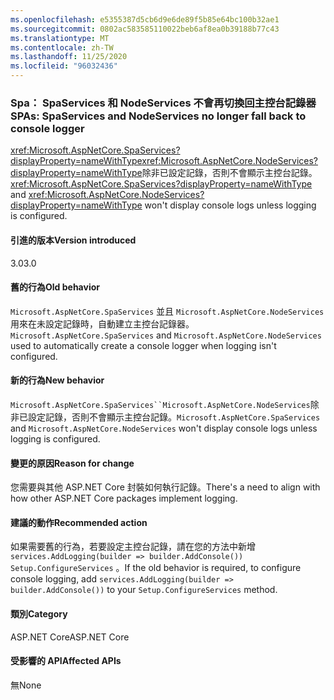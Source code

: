 ```yaml
---
ms.openlocfilehash: e5355387d5cb6d9e6de89f5b85e64bc100b32ae1
ms.sourcegitcommit: 0802ac583585110022beb6af8ea0b39188b77c43
ms.translationtype: MT
ms.contentlocale: zh-TW
ms.lasthandoff: 11/25/2020
ms.locfileid: "96032436"
---
```

### <a name="spas-spaservices-and-nodeservices-no-longer-fall-back-to-console-logger"></a><span data-ttu-id="67cfe-101">Spa： SpaServices 和 NodeServices 不會再切換回主控台記錄器</span><span class="sxs-lookup"><span data-stu-id="67cfe-101">SPAs: SpaServices and NodeServices no longer fall back to console logger</span></span>

<span data-ttu-id="67cfe-102"><xref:Microsoft.AspNetCore.SpaServices?displayProperty=nameWithType><xref:Microsoft.AspNetCore.NodeServices?displayProperty=nameWithType>除非已設定記錄，否則不會顯示主控台記錄。</span><span class="sxs-lookup"><span data-stu-id="67cfe-102"><xref:Microsoft.AspNetCore.SpaServices?displayProperty=nameWithType> and <xref:Microsoft.AspNetCore.NodeServices?displayProperty=nameWithType> won't display console logs unless logging is configured.</span></span>

#### <a name="version-introduced"></a><span data-ttu-id="67cfe-103">引進的版本</span><span class="sxs-lookup"><span data-stu-id="67cfe-103">Version introduced</span></span>

<span data-ttu-id="67cfe-104">3.0</span><span class="sxs-lookup"><span data-stu-id="67cfe-104">3.0</span></span>

#### <a name="old-behavior"></a><span data-ttu-id="67cfe-105">舊的行為</span><span class="sxs-lookup"><span data-stu-id="67cfe-105">Old behavior</span></span>

<span data-ttu-id="67cfe-106">`Microsoft.AspNetCore.SpaServices` 並且 `Microsoft.AspNetCore.NodeServices` 用來在未設定記錄時，自動建立主控台記錄器。</span><span class="sxs-lookup"><span data-stu-id="67cfe-106">`Microsoft.AspNetCore.SpaServices` and `Microsoft.AspNetCore.NodeServices` used to automatically create a console logger when logging isn't configured.</span></span>

#### <a name="new-behavior"></a><span data-ttu-id="67cfe-107">新的行為</span><span class="sxs-lookup"><span data-stu-id="67cfe-107">New behavior</span></span>

<span data-ttu-id="67cfe-108">`Microsoft.AspNetCore.SpaServices``Microsoft.AspNetCore.NodeServices`除非已設定記錄，否則不會顯示主控台記錄。</span><span class="sxs-lookup"><span data-stu-id="67cfe-108">`Microsoft.AspNetCore.SpaServices` and `Microsoft.AspNetCore.NodeServices` won't display console logs unless logging is configured.</span></span>

#### <a name="reason-for-change"></a><span data-ttu-id="67cfe-109">變更的原因</span><span class="sxs-lookup"><span data-stu-id="67cfe-109">Reason for change</span></span>

<span data-ttu-id="67cfe-110">您需要與其他 ASP.NET Core 封裝如何執行記錄。</span><span class="sxs-lookup"><span data-stu-id="67cfe-110">There's a need to align with how other ASP.NET Core packages implement logging.</span></span>

#### <a name="recommended-action"></a><span data-ttu-id="67cfe-111">建議的動作</span><span class="sxs-lookup"><span data-stu-id="67cfe-111">Recommended action</span></span>

<span data-ttu-id="67cfe-112">如果需要舊的行為，若要設定主控台記錄，請在您的方法中新增 `services.AddLogging(builder => builder.AddConsole())` `Setup.ConfigureServices` 。</span><span class="sxs-lookup"><span data-stu-id="67cfe-112">If the old behavior is required, to configure console logging, add `services.AddLogging(builder => builder.AddConsole())` to your `Setup.ConfigureServices` method.</span></span>

#### <a name="category"></a><span data-ttu-id="67cfe-113">類別</span><span class="sxs-lookup"><span data-stu-id="67cfe-113">Category</span></span>

<span data-ttu-id="67cfe-114">ASP.NET Core</span><span class="sxs-lookup"><span data-stu-id="67cfe-114">ASP.NET Core</span></span>

#### <a name="affected-apis"></a><span data-ttu-id="67cfe-115">受影響的 API</span><span class="sxs-lookup"><span data-stu-id="67cfe-115">Affected APIs</span></span>

<span data-ttu-id="67cfe-116">無</span><span class="sxs-lookup"><span data-stu-id="67cfe-116">None</span></span>

<!--

#### Affected APIs

Not detectable via API analysis

-->
